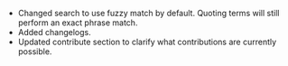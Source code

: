 * Changed search to use fuzzy match by default. Quoting terms will still perform an exact phrase match. 
* Added changelogs.
* Updated contribute section to clarify what contributions are currently possible.
